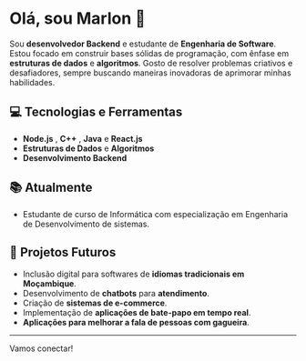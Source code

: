 # Olá, sou Marlon 👋

Sou **desenvolvedor Backend** e estudante de **Engenharia de Software**. Estou focado em construir bases sólidas de programação, com ênfase em **estruturas de dados** e **algoritmos**. Gosto de resolver problemas criativos e desafiadores, sempre buscando maneiras inovadoras de aprimorar minhas habilidades.

## 💻 Tecnologias e Ferramentas
- **Node.js** , **C++** , **Java** e **React.js**
- **Estruturas de Dados** e **Algoritmos**
- **Desenvolvimento Backend**

## 📚 Atualmente
- Estudante de curso de Informática com especialização em Engenharia de Desenvolvimento de sistemas.

## 🎯 Projetos Futuros
- Inclusão digital para softwares de **idiomas tradicionais em Moçambique**.
- Desenvolvimento de **chatbots** para **atendimento**.
- Criação de **sistemas de e-commerce**.
- Implementação de **aplicações de bate-papo em tempo real**.
- **Aplicações para melhorar a fala de pessoas com gagueira**.

---

Vamos conectar! 



<!---
Marlon200530/Marlon200530 is a ✨ special ✨ repository because its `README.md` (this file) appears on your GitHub profile.
You can click the Preview link to take a look at your changes.
--->
